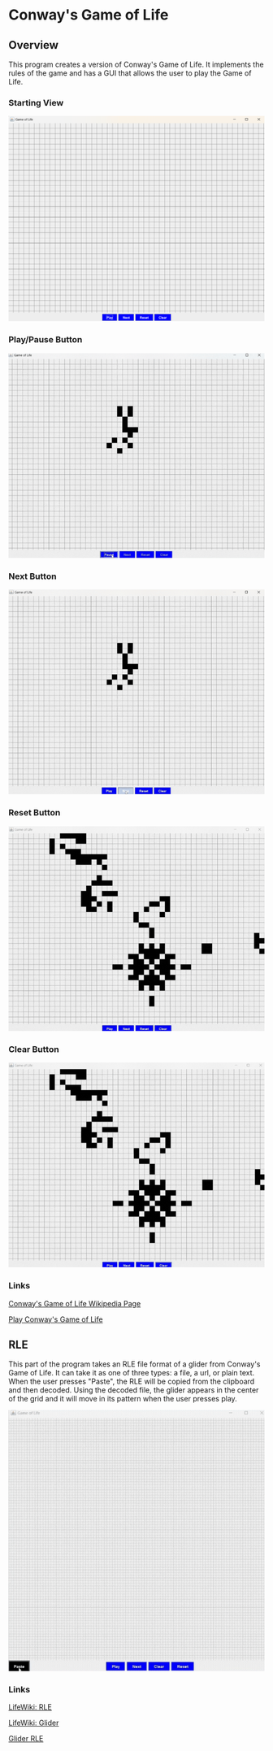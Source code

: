 # Conway's Game of Life

## Overview
This program creates a version of Conway's Game of Life. It implements the rules of the game
and has a GUI that allows the user to play the Game of Life.

### Starting View
![Starting View](Screenshots+Videos/Starting_View.png)

### Play/Pause Button
![Play and Pause Button](Screenshots+Videos/Play_Pause_Button.gif)

### Next Button
![Next Button](Screenshots+Videos/Next_Button.gif)

### Reset Button 
![Reset Button](Screenshots+Videos/Reset_Button.gif)

### Clear Button
![Clear Button](Screenshots+Videos/Clear_Button.gif)

### Links

[Conway's Game of Life Wikipedia Page](https://en.wikipedia.org/wiki/Conway%27s_Game_of_Life)

[Play Conway's Game of Life](https://playgameoflife.com/)


## RLE
This part of the program takes an RLE file format of a glider from Conway's Game of Life.
It can take it as one of three types: a file, a url, or plain text.
When the user presses "Paste", the RLE will be copied from the clipboard and then decoded.
Using the decoded file, the glider appears in the center of the grid and
it will move in its pattern when the user presses play.

![RLE](Screenshots+Videos/Paste_RLE.gif)


### Links

[LifeWiki: RLE](https://conwaylife.com/wiki/Run_Length_Encoded)

[LifeWiki: Glider](https://conwaylife.com/wiki/Glider)

[Glider RLE](https://conwaylife.com/patterns/glider.rle)